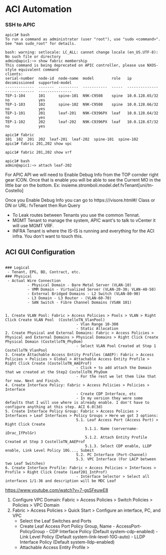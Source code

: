 # ACI Automation

### SSH to APIC 
```
apic1# bash
To run a command as administrator (user "root"), use "sudo <command>".
See "man sudo_root" for details.

bash: warning: setlocale: LC_ALL: cannot change locale (en_US.UTF-8): No such file or directory
admin@apic1:~> show fabric membership
This command is being deprecated on APIC controller, please use NXOS-style equivalent command
clients:
serial-number  node-id  node-name  model        role   ip              decomissioned  supported-model
-------------  -------  ---------  -----------  -----  --------------  -------------  ---------------
TEP-1-104      101      spine-101  N9K-C9508    spine  10.0.128.65/32  no             yes
TEP-1-103      102      spine-102  N9K-C9508    spine  10.0.128.66/32  no             yes
TEP-1-101      201      leaf-201   N9K-C9396PX  leaf   10.0.128.64/32  no             yes
TEP-1-102      202      leaf-202   N9K-C9396PX  leaf   10.0.128.67/32  no             yes

apic1# fabric
101  102  201  202  leaf-201  leaf-202  spine-101  spine-102
apic1# fabric 201,202 show vpc

apic1# fabric 201,202 show vrf

apic1# bash
admin@apic1:~> attach leaf-202

```

For APIC API we will need to Enable Debug Info from the TOP cornder right gear ICON. Once that is enable you will be able to see the Current MO in the little bar on the bottom.
Ex: insieme.stromboli.model.def.fvTenant[uni/tn-Costello]

Once you Enable Debug Info you can go to https://<apic1>/visore.html#/
Class or DN or URL: fvTenant    then Run Query

- To Leak routes between Tenants you use the common Tennat.
- MGMT Tenant to manage the system, APIC want's to talk to vCenter it will use MGMT VRF. 
- INFRA Tenant is where the IS-IS is running and everything for the ACI infra. You don't want to touch this.


## ACI GUI Configuration

```

### Logical
 - Tenant, EPG, BD, Contract, etc.
### Physical
 - Actual Wire Connection
          - Physical Domain - Bare Metal Server (VLAN-10)
          - VMM Domain - Virtualized Server (VLAN-20-30; VLAN-40-50)
          - External Bridged Domains - L2 Switch (VLAN-80-90)
          - L3 Domain - L3 Router - (VLAN-60-70)
          - SAN Switch - Fibre Channel Domains (VSAN 101)
 

1. Create VLAN Pool: Fabric > Access Policies > Pools > VLAN > Right Click Create VLAN Pool  (CostelloTN_VlanPool)
                                - Vlan Range 10-300
                                - Static Allocation 
2. Create Physical and External Domains: Fabric > Access Policies > Physical and External Domains > Physical Domains > Right Click Create Physical Domain (CostelloTN_PhyDom)
                                - Select VLAN Pool Created at Step 1 CostelloTN_VlanPool
3. Create Attachable Access Entity Profiles (AAEP): Fabric > Access Policies > Policies > Global > Attachable Access Entity Profile > Right Click Create (CostelloTN_AAEProf)
                                - Click + to add attach the Domain that we created at the Step2 CostelloTN_PhyDom
                                - For the rest we let them like that for now. Next and Finish.
4. Create Interface Policy: Fabric > Access Policies > Policies > Interface
                                - Create CDP Interface, etc
                                - In my version they were some defaults that I will use where is already enable. I don't have to configure anything at this step. ACI 6.0(3d)
5. Create Interface Policy Group: Fabric > Access Policies > Interfaces > Leaf Interfaces > Policy Groups > Here we got 3 options:
                                5.1. Leaf Access Port (Access Port) > Right Click Create
                                    5.1.1. Name (servername-iDrac_IfPolGr)
                                    5.1.2. Attach Entity Profile Created at Step 3 CostelloTN_AAEProf
                                    5.1.3. Select CDP enable, LLDP enable, Link Level Policy 10G..., Submit
                                5.2. PC Interface (Port-Channel)
                                5.3. VPC Interface (For LACP between two Leaf Switches)
6. Create Interface Profile: Fabric > Access Policies > Interfaces > Profile > Right Click Create (Leaf201_IntProf)
                                - Interface Selector > Select all interfaces 1/1-36 and description will be MDC Leaf

```

https://www.youtube.com/watch?v=7-gsSFeuwE8



1. Configure VPC Domain: Fabric > Access Policies > Switch Policies > Policies > VPC Domain
1. Fabric > Access Policies > Quick Start > Configure an interface, PC, and VPC
   - Select the Leaf Switches and Ports
   - Create Leaf Access Port Policy Group, Name - AccessPort-PolicyGroup
                                                - CDP Interface Policy (Default system-cdp-enabled)
                                                - Link Level Policy (Default system-link-level-10G-auto)
                                                - LLDP Interface Policy (Default system-lldp-enabled)
   - Attachable Access Entity Profile > 